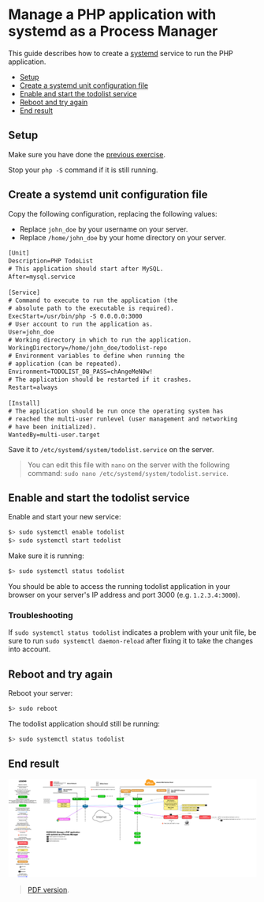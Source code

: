 # Manage a PHP application with systemd as a Process Manager

This guide describes how to create a [systemd][systemd] service to run the PHP application.

<!-- START doctoc generated TOC please keep comment here to allow auto update -->
<!-- DON'T EDIT THIS SECTION, INSTEAD RE-RUN doctoc TO UPDATE -->


- [Setup](#setup)
- [Create a systemd unit configuration file](#create-a-systemd-unit-configuration-file)
- [Enable and start the todolist service](#enable-and-start-the-todolist-service)
- [Reboot and try again](#reboot-and-try-again)
- [End result](#end-result)

<!-- END doctoc generated TOC please keep comment here to allow auto update -->



## Setup

Make sure you have done the [previous exercise](config-through-environment.md).

Stop your `php -S` command if it is still running.



## Create a systemd unit configuration file

Copy the following configuration, replacing the following values:

* Replace `john_doe` by your username on your server.
* Replace `/home/john_doe` by your home directory on your server.

```
[Unit]
Description=PHP TodoList
# This application should start after MySQL.
After=mysql.service

[Service]
# Command to execute to run the application (the
# absolute path to the executable is required).
ExecStart=/usr/bin/php -S 0.0.0.0:3000
# User account to run the application as.
User=john_doe
# Working directory in which to run the application.
WorkingDirectory=/home/john_doe/todolist-repo
# Environment variables to define when running the
# application (can be repeated).
Environment=TODOLIST_DB_PASS=chAngeMeN0w!
# The application should be restarted if it crashes.
Restart=always

[Install]
# The application should be run once the operating system has
# reached the multi-user runlevel (user management and networking
# have been initialized).
WantedBy=multi-user.target
```

Save it to `/etc/systemd/system/todolist.service` on the server.

> You can edit this file with `nano` on the server with the following command:
> `sudo nano /etc/systemd/system/todolist.service`.



## Enable and start the todolist service

Enable and start your new service:

```bash
$> sudo systemctl enable todolist
$> sudo systemctl start todolist
```

Make sure it is running:

```bash
$> sudo systemctl status todolist
```

You should be able to access the running todolist application in your browser on
your server's IP address and port 3000 (e.g. `1.2.3.4:3000`).

### Troubleshooting

If `sudo systemctl status todolist` indicates a problem with your unit file, be
sure to run `sudo systemctl daemon-reload` after fixing it to take the changes
into account.



## Reboot and try again

Reboot your server:

```bash
$> sudo reboot
```

The todolist application should still be running:

```bash
$> sudo systemctl status todolist
```



## End result

![Diagram](systemd-deployment.png)

> [PDF version](systemd-deployment.pdf).



[systemd]: https://en.wikipedia.org/wiki/Systemd

